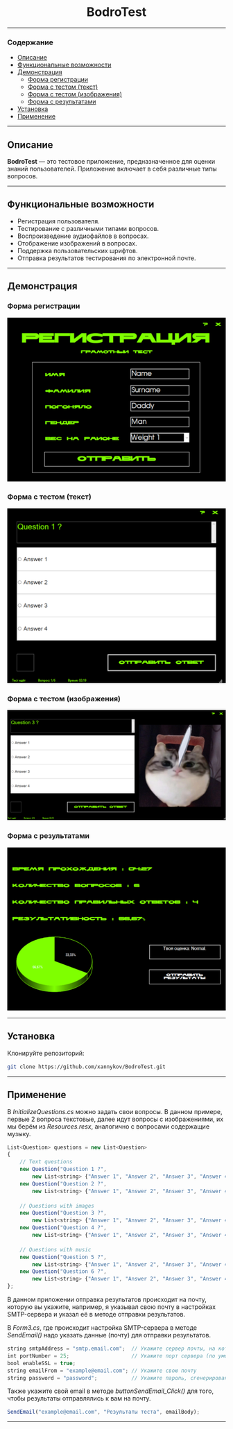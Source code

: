 <div align="center">
  <h1>BodroTest</h1>
</div>

___

### Содержание
- [Описание](#описание)
- [Функциональные возможности](#функциональные-возможности)
- [Демонстрация](#демонстрация)
  - [Форма регистрации](#форма-регистрации)
  - [Форма с тестом (текст)](#форма-с-тестом-текст)
  - [Форма с тестом (изображения)](#форма-с-тестом-изображения)
  - [Форма с результатами](#форма-с-результатами)
- [Установка](#установка)
- [Применение](#применение)
___
## Описание

**BodroTest** — это тестовое приложение, предназначенное для оценки знаний пользователей. Приложение включает в себя различные типы вопросов.
___

## Функциональные возможности

* Регистрация пользователя.
* Тестирование с различными типами вопросов.
* Воспроизведение аудиофайлов в вопросах.
* Отображение изображений в вопросах.
* Поддержка пользовательских шрифтов.
* Отправка результатов тестирования по электронной почте.
___

## Демонстрация

### Форма регистрации
<img src="https://github.com/xannykov/BodroTest/blob/main/src/Screenshot_1.png"/>

### Форма с тестом (текст)
<img src="https://github.com/xannykov/BodroTest/blob/main/src/Screenshot_2.png"/>

### Форма с тестом (изображения)
<img src="https://github.com/xannykov/BodroTest/blob/main/src/Screenshot_3.png"/>

### Форма с результатами
<img src="https://github.com/xannykov/BodroTest/blob/main/src/Screenshot_4.png"/>

___
## Установка

Клонируйте репозиторий:

  ```sh
  git clone https://github.com/xannykov/BodroTest.git
  ```
___

## Применение

В *InitializeQuestions.cs* можно задать свои вопросы. В данном примере, первые 2 вопроса текстовые, далее идут вопросы с изображениями, их мы берём из *Resources.resx*, аналогично с вопросами содержащие музыку.

```js
List<Question> questions = new List<Question>
{
    // Text questions
    new Question("Question 1 ?",
        new List<string> {"Answer 1", "Answer 2", "Answer 3", "Answer 4"}, 0),
    new Question("Question 2 ?",
        new List<string> {"Answer 1", "Answer 2", "Answer 3", "Answer 4"}, 1),

    // Questions with images
    new Question("Question 3 ?",
        new List<string> {"Answer 1", "Answer 2", "Answer 3", "Answer 4"}, 2, Properties.Resources.Image1),
    new Question("Question 4 ?",
        new List<string> {"Answer 1", "Answer 2", "Answer 3", "Answer 4"}, 3, Properties.Resources.Image2),            
    
    // Questions with music
    new Question("Question 5 ?",
        new List<string> {"Answer 1", "Answer 2", "Answer 3", "Answer 4"}, 0, null , Properties.Resources.Music1),
    new Question("Question 6 ?",
        new List<string> {"Answer 1", "Answer 2", "Answer 3", "Answer 4"}, 1, null , Properties.Resources.Music2),
};
```
В данном приложении отправка результатов происходит на почту, которую вы укажите, например, я указывал свою почту в настройках SMTP-сервера и указал её в методе отправки результатов.

В *Form3.cs*, где происходит настройка SMTP-сервера в методе *SendEmail()* надо указать данные (почту) для отправки результатов.
```js
string smtpAddress = "smtp.email.com";  // Укажите сервер почты, на которую будут приходить результаты
int portNumber = 25;                    // Укажите порт сервера (по умолчанию 25)
bool enableSSL = true;
string emailFrom = "example@email.com"; // Укажите свою почту
string password = "password";           // Укажите пароль, сгенерированный почтой
```

Также укажите свой email в методе *buttonSendEmail_Click()* для того, чтобы результаты отправлялись к вам на почту.
```js
SendEmail("example@email.com", "Результаты теста", emailBody);
```
___


[def]: #содержание